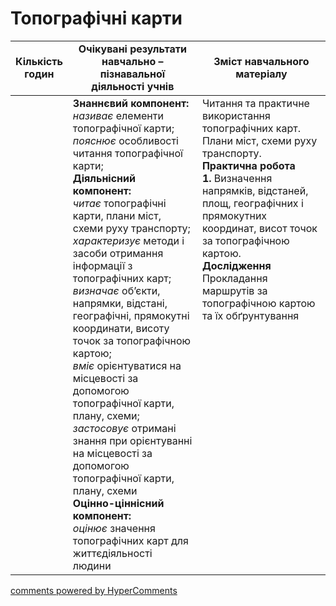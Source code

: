 <div id="hypercomments_widget" class="js-hypercomments-widget invisible"></div>

# Топографічні карти

<table>
  <tr>
    <td width="10%" align="center"><b>Кількість годин</b></td>  
    <td width="45%" align="center"><b>Очікувані  результати  навчально – пізнавальної  діяльності  учнів</b></td>
    <td width="45%" align="center"><b>Зміст навчального матеріалу</b></td>
  </tr>
<tbody>
  <tr>
<td width="10%" style="vertical-align:top !important;"></td>
    <td width="45%" style="vertical-align:top !important;">
    	<b>Знаннєвий компонент:</b><br>
    	<i>називає</i> елементи топографічної карти; <br>
    	<i>пояснює</i> особливості читання топографічної карти;<br>
    	<b>Діяльнісний компонент:</b><br>
    	<i>читає</i> топографічні карти, плани міст, схеми руху транспорту;<br>
    	<i>характеризує</i> методи і засоби отримання інформації з топографічних карт; <br>
    	<i>визначає</i> об’єкти, напрямки, відстані, географічні, прямокутні координати, висоту точок за топографічною картою;<br>
    	<i>вміє</i>  орієнтуватися  на місцевості  за допомогою  топографічної карти, плану, схеми;<br>
    	<i>застосовує</i> отримані знання при орієнтуванні  на місцевості  за допомогою  топографічної карти, плану, схеми<br>
    	<b>Оцінно-ціннісний компонент:</b><br>
    	<i>оцінює</i> значення топографічних карт для життєдіяльності людини
    </td>
    <td width="45%" style="vertical-align:top !important;">
    Читання та практичне використання топографічних карт. Плани міст, схеми руху транспорту. <br>
    <b>Практична робота</b><br>
    <b>1.</b> Визначення напрямків, відстаней, площ, географічних і  прямокутних координат, висот точок за топографічною картою. <br>
    <b>Дослідження</b><br>
    Прокладання маршрутів за топографічною картою та їх  обґрунтування
    </td>
  </tr>
</tbody>
</table>

<div class="js-hypercomments-container">
<a href="http://hypercomments.com" class="hc-link" title="comments widget">comments powered by HyperComments</a>
</div>